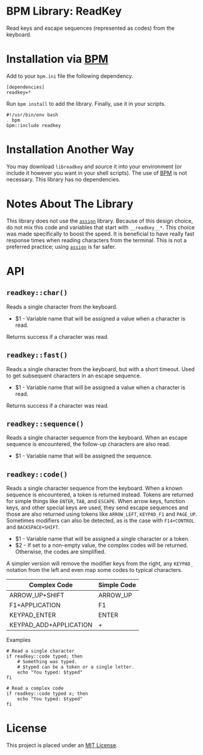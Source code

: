 BPM Library: ReadKey
====================

Read keys and escape sequences (represented as codes) from the keyboard.


Installation via [BPM]
======================

Add to your `bpm.ini` file the following dependency.

    [dependencies]
    readkey=*

Run `bpm install` to add the library. Finally, use it in your scripts.

    #!/usr/bin/env bash
    . bpm
    bpm::include readkey


Installation Another Way
========================

You may download `libreadkey` and source it into your environment (or include it however you want in your shell scripts). The use of [BPM] is not necessary. This library has no dependencies.


Notes About The Library
=======================

This library does not use the [`assign`] library. Because of this design choice, do not mix this code and variables that start with `__readkey__*`. This choice was made specifically to boost the speed. It is beneficial to have really fast response times when reading characters from the terminal. This is not a preferred practice; using [`assign`] is far safer.


API
===


`readkey::char()`
-----------------

Reads a single character from the keyboard.

* $1 - Variable name that will be assigned a value when a character is read.

Returns success if a character was read.


`readkey::fast()`
-----------------

Reads a single character from the keyboard, but with a short timeout. Used to get subsequent characters in an escape sequence.

* $1 - Variable name that will be assigned a value when a character is read.

Returns success if a character was read.


`readkey::sequence()`
---------------------

Reads a single character sequence from the keyboard. When an escape sequence is encountered, the follow-up characters are also read.

* $1 - Variable name that will be assigned the sequence.


`readkey::code()`
-----------------

Reads a single character sequence from the keyboard. When a known sequence is encountered, a token is returned instead. Tokens are returned for simple things like `ENTER`, `TAB`, and `ESCAPE`. When arrow keys, function keys, and other special keys are used, they send escape sequences and those are also returned using tokens like `ARROW_LEFT`, `KEYPAD_F1` and `PAGE_UP`. Sometimes modifiers can also be detected, as is the case with `F14+CONTROL` and `BACKSPACE+SHIFT`.

* $1 - Variable name that will be assigned a single character or a token.
* $2 - If set to a non-empty value, the complex codes will be returned. Otherwise, the codes are simplified.

A simpler version will remove the modifier keys from the right, any `KEYPAD_` notation from the left and even map some codes to typical characters.

| Complex Code           | Simple Code |
|------------------------|-------------|
| ARROW_UP+SHIFT         | ARROW_UP    |
| F1+APPLICATION         | F1          |
| KEYPAD_ENTER           | ENTER       |
| KEYPAD_ADD+APPLICATION | +           |

Examples

    # Read a single character
    if readkey::code typed; then
        # Something was typed.
        # $typed can be a token or a single letter.
        echo "You typed: $typed"
    fi

    # Read a complex code
    if readkey::code typed x; then
        echo "You typed: $typed"
    fi


License
=======

This project is placed under an [MIT License](LICENSE.md).

[`assign`]: https://github.com/bpm-rocks/assign
[BPM]: https://github.com/bpm-rocks/bpm
